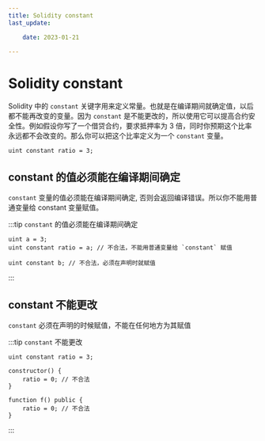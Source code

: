 ```yaml
---
title: Solidity constant
last_update:

    date: 2023-01-21

---
```


# Solidity constant

Solidity 中的 `constant` 关键字用来定义常量。也就是在编译期间就确定值，以后都不能再改变的变量。因为 `constant` 是不能更改的，所以使用它可以提高合约安全性。例如假设你写了一个借贷合约，要求抵押率为 3 倍，同时你预期这个比率永远都不会改变的。那么你可以把这个比率定义为一个 `constant` 变量。

```solidity
uint constant ratio = 3;
```

## constant 的值必须能在编译期间确定

`constant` 变量的值必须能在编译期间确定, 否则会返回编译错误。所以你不能用普通变量给 constant 变量赋值。

:::tip `constant` 的值必须能在编译期间确定 

```solidity
uint a = 3;
uint constant ratio = a; // 不合法，不能用普通变量给 `constant` 赋值

uint constant b; // 不合法，必须在声明时就赋值
```

:::

## constant 不能更改

`constant` 必须在声明的时候赋值，不能在任何地方为其赋值

:::tip `constant` 不能更改

```solidity
uint constant ratio = 3;

constructor() {
    ratio = 0; // 不合法
}

function f() public {
    ratio = 0; // 不合法
}
```

:::
